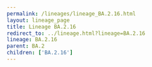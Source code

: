```yaml
---
permalink: /lineages/lineage_BA.2.16.html
layout: lineage_page
title: Lineage BA.2.16
redirect_to: ../lineage.html?lineage=BA.2.16
lineage: BA.2.16
parent: BA.2
children: ['BA.2.16']
---
```

